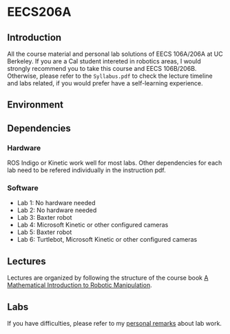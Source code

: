# EECS206A

## Introduction
All the course material and personal lab solutions of EECS 106A/206A at UC Berkeley. If you are a Cal student intereted in robotics areas, I would strongly recommend you to take this course and EECS 106B/206B. Otherwise, please refer to the `Syllabus.pdf` to check the lecture timeline and labs related, if you would prefer have a self-learning experience.

## Environment

## Dependencies
### Hardware
ROS Indigo or Kinetic work well for most labs. Other dependencies for each lab need to be refered individually in the instruction pdf.

### Software
- Lab 1: No hardware needed
- Lab 2: No hardware needed
- Lab 3: Baxter robot
- Lab 4: Microsoft Kinetic or other configured cameras
- Lab 5: Baxter robot
- Lab 6: Turtlebot, Microsoft Kinetic or other configured cameras

## Lectures
Lectures are organized by following the structure of the course book [A Mathematical Introduction to Robotic Manipulation](./AMathematicalIntroductiontoRoboticManipulation.pdf).

## Labs
If you have difficulties, please refer to my [personal remarks](./Labs/README.md) about lab work.
